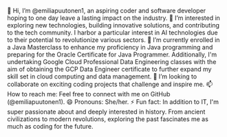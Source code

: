 👋 Hi, I’m @emiliapuutonen1, an aspiring coder and software developer hoping to one day leave a lasting impact on the industry.
👀 I’m interested in exploring new technologies, building innovative solutions, and contributing to the tech community. I harbor a particular interest in AI technologies due to their potential to revolutionize various sectors.
🌱 I’m currently enrolled in a Java Masterclass to enhance my proficiency in Java programming and preparing for the Oracle Certificate for Java Programmer. Additionally, I'm undertaking Google Cloud Professional Data Engineering classes with the aim of obtaining the GCP Data Engineer certificate to further expand my skill set in cloud computing and data management.
💞️ I’m looking to collaborate on exciting coding projects that challenge and inspire me.
📫 How to reach me: Feel free to connect with me on GitHub (@emiliapuutonen1).
😄 Pronouns: She/her.
⚡ Fun fact: In addition to IT, I'm super passionate about and deeply interested in history. From ancient civilizations to modern revolutions, exploring the past fascinates me as much as coding for the future.
<!---
emiliapuutonen1/emiliapuutonen1 is a ✨ special ✨ repository because its `README.md` (this file) appears on your GitHub profile.
You can click the Preview link to take a look at your changes.
--->
